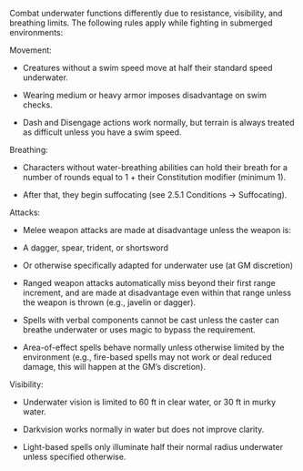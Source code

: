 Combat underwater functions differently due to resistance, visibility, and breathing limits. The following rules apply while fighting in submerged environments:

Movement:

- Creatures without a swim speed move at half their standard speed underwater.
    
- Wearing medium or heavy armor imposes disadvantage on swim checks.
    
- Dash and Disengage actions work normally, but terrain is always treated as difficult unless you have a swim speed.
    

Breathing:

- Characters without water-breathing abilities can hold their breath for a number of rounds equal to 1 + their Constitution modifier (minimum 1).
    
- After that, they begin suffocating (see 2.5.1 Conditions → Suffocating).
    

Attacks:

- Melee weapon attacks are made at disadvantage unless the weapon is:
    

- A dagger, spear, trident, or shortsword
    
- Or otherwise specifically adapted for underwater use (at GM discretion)
    

- Ranged weapon attacks automatically miss beyond their first range increment, and are made at disadvantage even within that range unless the weapon is thrown (e.g., javelin or dagger).
    
- Spells with verbal components cannot be cast unless the caster can breathe underwater or uses magic to bypass the requirement.
    
- Area-of-effect spells behave normally unless otherwise limited by the environment (e.g., fire-based spells may not work or deal reduced damage, this will happen at the GM’s discretion).
    

Visibility:

- Underwater vision is limited to 60 ft in clear water, or 30 ft in murky water.
    
- Darkvision works normally in water but does not improve clarity.
    
- Light-based spells only illuminate half their normal radius underwater unless specified otherwise.
